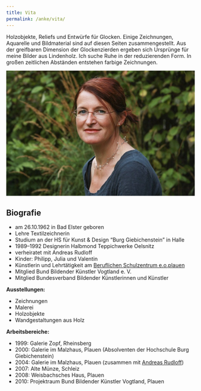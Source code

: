 ```yaml
---
title: Vita
permalink: /anke/vita/
---
```

Holzobjekte, Reliefs und Entwürfe für Glocken. Einige Zeichnungen, Aquarelle und Bildmaterial sind auf diesen Seiten zusammengestellt. Aus der greifbaren Dimension der Glockenzierden ergeben sich Ursprünge für meine Bilder aus Lindenholz. Ich suche Ruhe in der reduzierenden Form. In großen zeitlichen Abständen entstehen farbige Zeichnungen.

![Anke Rudloff](/img/portraet-anke.jpg)

## Biografie

- am 26.10.1962 in Bad Elster geboren
- Lehre Textilzeichnerin
- Studium an der HS für Kunst & Design “Burg Giebichenstein” in Halle
- 1989–1992 Designerin Halbmond Teppichwerke Oelsnitz
- verheiratet mit Andreas Rudloff
- Kinder: Philipp, Julia und Valentin
- Künstlerin und Lehrtätigkeit am [Beruflichen Schulzentrum e.o.plauen](http://bsz-eoplauen.de/)
- Mitglied Bund Bildender Künstler Vogtland e. V.
- Mitglied Bundesverband Bildender Künstlerinnen und Künstler

__Ausstellungen:__

- Zeichnungen
- Malerei
- Holzobjekte
- Wandgestaltungen aus Holz

__Arbeitsbereiche:__

- 1999: Galerie Zopf, Rheinsberg
- 2000: Galerie im Malzhaus, Plauen (Absolventen der Hochschule Burg Giebichenstein)
- 2004: Galerie im Malzhaus, Plauen (zusammen mit [Andreas Rudloff](/andreas/))
- 2007: Alte Münze, Schleiz
- 2008: Weisbachsches Haus, Plauen
- 2010: Projektraum Bund Bildender Künstler Vogtland, Plauen
